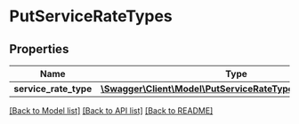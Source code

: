# PutServiceRateTypes

## Properties
Name | Type | Description | Notes
------------ | ------------- | ------------- | -------------
**service_rate_type** | [**\Swagger\Client\Model\PutServiceRateTypesServiceRateType**](PutServiceRateTypesServiceRateType.md) |  | 

[[Back to Model list]](../README.md#documentation-for-models) [[Back to API list]](../README.md#documentation-for-api-endpoints) [[Back to README]](../README.md)


